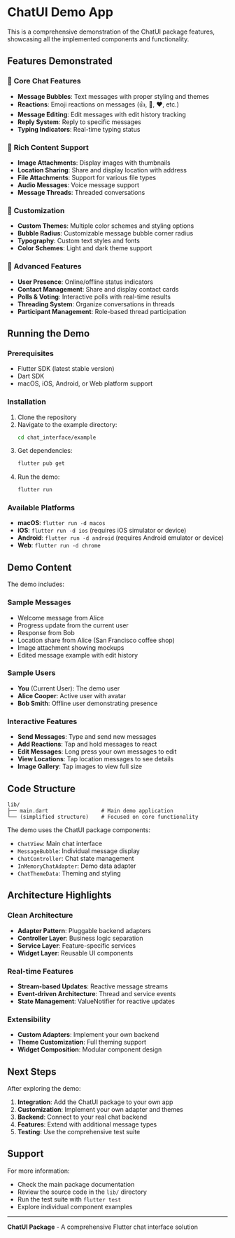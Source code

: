 # ChatUI Demo App

This is a comprehensive demonstration of the ChatUI package features, showcasing all the implemented components and functionality.

## Features Demonstrated

### 🚀 **Core Chat Features**

- **Message Bubbles**: Text messages with proper styling and themes
- **Reactions**: Emoji reactions on messages (👍, 🎉, ❤️, etc.)
- **Message Editing**: Edit messages with edit history tracking
- **Reply System**: Reply to specific messages
- **Typing Indicators**: Real-time typing status

### 📎 **Rich Content Support**

- **Image Attachments**: Display images with thumbnails
- **Location Sharing**: Share and display location with address
- **File Attachments**: Support for various file types
- **Audio Messages**: Voice message support
- **Message Threads**: Threaded conversations

### 🎨 **Customization**

- **Custom Themes**: Multiple color schemes and styling options
- **Bubble Radius**: Customizable message bubble corner radius
- **Typography**: Custom text styles and fonts
- **Color Schemes**: Light and dark theme support

### 👥 **Advanced Features**

- **User Presence**: Online/offline status indicators
- **Contact Management**: Share and display contact cards
- **Polls & Voting**: Interactive polls with real-time results
- **Threading System**: Organize conversations in threads
- **Participant Management**: Role-based thread participation

## Running the Demo

### Prerequisites

- Flutter SDK (latest stable version)
- Dart SDK
- macOS, iOS, Android, or Web platform support

### Installation

1. Clone the repository
2. Navigate to the example directory:
   ```bash
   cd chat_interface/example
   ```
3. Get dependencies:
   ```bash
   flutter pub get
   ```
4. Run the demo:
   ```bash
   flutter run
   ```

### Available Platforms

- **macOS**: `flutter run -d macos`
- **iOS**: `flutter run -d ios` (requires iOS simulator or device)
- **Android**: `flutter run -d android` (requires Android emulator or device)
- **Web**: `flutter run -d chrome`

## Demo Content

The demo includes:

### Sample Messages

- Welcome message from Alice
- Progress update from the current user
- Response from Bob
- Location share from Alice (San Francisco coffee shop)
- Image attachment showing mockups
- Edited message example with edit history

### Sample Users

- **You** (Current User): The demo user
- **Alice Cooper**: Active user with avatar
- **Bob Smith**: Offline user demonstrating presence

### Interactive Features

- **Send Messages**: Type and send new messages
- **Add Reactions**: Tap and hold messages to react
- **Edit Messages**: Long press your own messages to edit
- **View Locations**: Tap location messages to see details
- **Image Gallery**: Tap images to view full size

## Code Structure

```
lib/
├── main.dart                 # Main demo application
└── (simplified structure)    # Focused on core functionality
```

The demo uses the ChatUI package components:

- `ChatView`: Main chat interface
- `MessageBubble`: Individual message display
- `ChatController`: Chat state management
- `InMemoryChatAdapter`: Demo data adapter
- `ChatThemeData`: Theming and styling

## Architecture Highlights

### Clean Architecture

- **Adapter Pattern**: Pluggable backend adapters
- **Controller Layer**: Business logic separation
- **Service Layer**: Feature-specific services
- **Widget Layer**: Reusable UI components

### Real-time Features

- **Stream-based Updates**: Reactive message streams
- **Event-driven Architecture**: Thread and service events
- **State Management**: ValueNotifier for reactive updates

### Extensibility

- **Custom Adapters**: Implement your own backend
- **Theme Customization**: Full theming support
- **Widget Composition**: Modular component design

## Next Steps

After exploring the demo:

1. **Integration**: Add the ChatUI package to your own app
2. **Customization**: Implement your own adapter and themes
3. **Backend**: Connect to your real chat backend
4. **Features**: Extend with additional message types
5. **Testing**: Use the comprehensive test suite

## Support

For more information:

- Check the main package documentation
- Review the source code in the `lib/` directory
- Run the test suite with `flutter test`
- Explore individual component examples

---

**ChatUI Package** - A comprehensive Flutter chat interface solution
